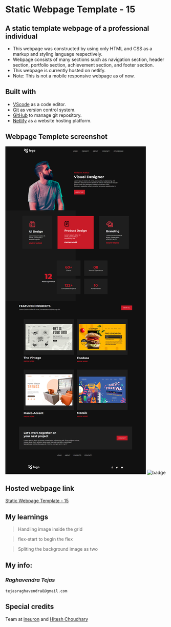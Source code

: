 # Static Webpage Template - 15

## A static template webpage of a professional individual

- This webpage was constructed by using only HTML and CSS as a markup and styling language respectively.
- Webpage consists of many sections such as navigation section, header section, portfolio section, achievement section, and footer section.
- This webpage is currently hosted on netlify.
- Note: This is not a mobile responsive webpage as of now.

## Built with

- [VScode](https://code.visualstudio.com/) as a code editor.
- [Git](https://git-scm.com/) as version control system.
- [GitHub](https://github.com/) to manage git repository.
- [Netlify](https://www.netlify.com/) as a website hosting platform.

## Webpage Templete screenshot

![Webpage template](screenshot.png)
![badge](https://img.shields.io/badge/Time%20taken-6%20hours-green?style=for-the-badge)

## Hosted webpage link

[Static Webpage Template - 15](https://static-webpage-template-15.netlify.app/)

## My learnings

> Handling image inside the grid

> flex-start to begin the flex

> Spliting the background image as two

## My info:

### _*Raghavendra Tejas*_

```shell
tejasraghavendra8@gmail.com
```

## Special credits

Team at [ineuron](https://ineuron.ai/) and [Hitesh Choudhary](https://github.com/hiteshchoudhary)
